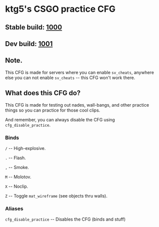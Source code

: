 # ktg5's CSGO practice CFG

## Stable build: [1000](https://github.com/ktg5/csgo-practice-cfg/releases)

## Dev build: [1001](https://github.com/ktg5/csgo-practice-cfg/archive/master.zip)

## Note.
This CFG is made for servers where you can enable `sv_cheats`, anywhere else you can not enable `sv_cheats` -- this CFG won't work there.

## What does this CFG do?
This CFG is made for testing out nades, wall-bangs, and other practice things so you can practice for those cool clips.

And remember, you can always disable the CFG using `cfg_disable_practice`.

### Binds
`/` -- High-explosive.

`.` -- Flash.

`,` -- Smoke.

`M` -- Molotov.

`X` -- Noclip.

`Z` -- Toggle `mat_wireframe` (see objects thru walls).

### Aliases
`cfg_disable_practice` -- Disables the CFG (binds and stuff)
